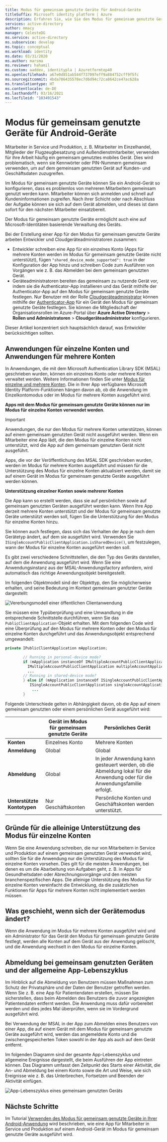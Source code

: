 ```yaml
---
title: Modus für gemeinsam genutzte Geräte für Android-Geräte
titleSuffix: Microsoft identity platform | Azure
description: Erfahren Sie, wie Sie den Modus für gemeinsam genutzte Geräte aktivieren, über den Mitarbeiter in Service und Produktion ein Android-Gerät gemeinsam nutzen können
services: active-directory
author: mmacy
manager: CelesteDG
ms.service: active-directory
ms.subservice: develop
ms.topic: conceptual
ms.workload: identity
ms.date: 03/31/2020
ms.author: marsma
ms.reviewer: hahamil
ms.custom: aaddev, identitypla | Azuretformtop40
ms.openlocfilehash: a67e0d851ab544f737097eff9a884752cff9f5fc
ms.sourcegitcommit: 4bda786435578ec7d6d94c72ca8642ce47ac628a
ms.translationtype: HT
ms.contentlocale: de-DE
ms.lasthandoff: 03/16/2021
ms.locfileid: "103491543"
---
```

# <a name="shared-device-mode-for-android-devices"></a>Modus für gemeinsam genutzte Geräte für Android-Geräte

Mitarbeiter in Service und Produktion, z. B. Mitarbeiter im Einzelhandel, Mitglieder der Flugzeugbesatzung und Außendienstmitarbeiter, verwenden für ihre Arbeit häufig ein gemeinsam genutztes mobiles Gerät. Dies wird problematisch, wenn sie Kennwörter oder PIN-Nummern gemeinsam verwenden, um auf dem gemeinsam genutzten Gerät auf Kunden- und Geschäftsdaten zuzugreifen.

Im Modus für gemeinsam genutzte Geräte können Sie ein Android-Gerät so konfigurieren, dass es problemlos von mehreren Mitarbeitern gemeinsam genutzt werden kann. Mitarbeiter können sich anmelden und schnell auf Kundeninformationen zugreifen. Nach ihrer Schicht oder nach Abschluss der Aufgabe können sie sich auf dem Gerät abmelden, und dieses ist dann sofort für den nächsten Mitarbeiter einsatzbereit.

Der Modus für gemeinsam genutzte Geräte ermöglicht auch eine auf Microsoft-Identitäten basierende Verwaltung des Geräts.

Bei der Erstellung einer App für den Modus für gemeinsam genutzte Geräte arbeiten Entwickler und Cloudgeräteadministratoren zusammen:

- Entwickler schreiben eine App für ein einzelnes Konto (Apps für mehrere Konten werden im Modus für gemeinsam genutzte Geräte nicht unterstützt), fügen `"shared_device_mode_supported": true` in der Konfiguration der App hinzu und schreiben Code zum Ausführen von Vorgängen wie z. B. das Abmelden bei dem gemeinsam genutzten Gerät.
- Geräteadministratoren bereiten das gemeinsam zu nutzende Gerät vor, indem sie die Authenticator-App installieren und das Gerät mithilfe der Authenticator-App auf den Modus für gemeinsam genutzte Geräte festlegen. Nur Benutzer mit der Rolle [Cloudgeräteadministrator](../roles/permissions-reference.md#cloud-device-administrator) können mithilfe der [Authenticator-App](../user-help/user-help-auth-app-overview.md) für ein Gerät den Modus für gemeinsam genutzte Geräte festlegen. Sie können die Mitgliedschaft der Organisationsrollen im Azure-Portal über **Azure Active Directory** > **Rollen und Administratoren** > **Cloudgeräteadministrator** konfigurieren.

 Dieser Artikel konzentriert sich hauptsächlich darauf, was Entwickler berücksichtigen sollten.

## <a name="single-vs-multiple-account-applications"></a>Anwendungen für einzelne Konten und Anwendungen für mehrere Konten

In Anwendungen, die mit dem Microsoft Authentication Library SDK (MSAL) geschrieben wurden, können ein einzelnes Konto oder mehrere Konten verwaltet werden. Weitere Informationen finden Sie unter [Modus für einzelne und mehrere Konten](single-multi-account.md). Die in Ihrer App verfügbaren Microsoft Identity Platform-Funktionen hängen davon ab, ob die Anwendung im Einzelkontomodus oder im Modus für mehrere Konten ausgeführt wird.

**Apps mit dem Modus für gemeinsam genutzte Geräte können nur im Modus für einzelne Konten verwendet werden**.

> [!IMPORTANT]
> Anwendungen, die nur den Modus für mehrere Konten unterstützen, können auf einem gemeinsam genutzten Gerät nicht ausgeführt werden. Wenn ein Mitarbeiter eine App lädt, die den Modus für einzelne Konten nicht unterstützt, wird die App auf dem gemeinsam genutzten Gerät nicht ausgeführt.
>
> Apps, die vor der Veröffentlichung des MSAL SDK geschrieben wurden, werden im Modus für mehrere Konten ausgeführt und müssen für die Unterstützung des Modus für einzelne Konten aktualisiert werden, damit sie auf einem Gerät im Modus für gemeinsam genutzte Geräte ausgeführt werden können.

**Unterstützung einzelner Konten sowie mehrerer Konten**

Die App kann so erstellt werden, dass sie auf persönlichen sowie auf gemeinsam genutzten Geräten ausgeführt werden kann. Wenn Ihre App derzeit mehrere Konten unterstützt und der Modus für gemeinsam genutzte Geräte unterstützt werden soll, fügen Sie die Unterstützung für den Modus für einzelne Konten hinzu.

Sie können auch festlegen, dass sich das Verhalten der App je nach dem Gerätetyp ändert, auf dem sie ausgeführt wird. Verwenden Sie `ISingleAccountPublicClientApplication.isSharedDevice()`, um festzulegen, wann der Modus für einzelne Konten ausgeführt werden soll.

Es gibt zwei verschiedene Schnittstellen, die den Typ des Geräts darstellen, auf dem die Anwendung ausgeführt wird. Wenn Sie eine Anwendungsinstanz aus der MSAL-Anwendungsfactory anfordern, wird automatisch das richtige Anwendungsobjekt bereitgestellt.

Im folgenden Objektmodell sind der Objekttyp, den Sie möglicherweise erhalten, und seine Bedeutung im Kontext gemeinsam genutzter Geräte dargestellt:

![Vererbungsmodell einer öffentlichen Clientanwendung](media/v2-shared-device-mode/ipublic-client-app-inheritance.png)

Sie müssen eine Typüberprüfung und eine Umwandlung in die entsprechende Schnittstelle durchführen, wenn Sie das `PublicClientApplication`-Objekt erhalten. Mit dem folgenden Code wird eine Überprüfung auf den Modus für mehrere Konten oder den Modus für einzelne Konten durchgeführt und das Anwendungsobjekt entsprechend umgewandelt:

```java
private IPublicClientApplication mApplication;

        // Running in personal-device mode?
        if (mApplication instanceOf IMultipleAccountPublicClientApplication) {
          IMultipleAccountPublicClientApplication multipleAccountApplication = (IMultipleAccountPublicClientApplication) mApplication;
          ...
        // Running in shared-device mode?
        } else if (mApplication instanceOf ISingleAccountPublicClientApplication) {
           ISingleAccountPublicClientApplication singleAccountApplication = (ISingleAccountPublicClientApplication) mApplication;
            ...
        }
```

Folgende Unterschiede gelten in Abhängigkeit davon, ob die App auf einem gemeinsam genutzten oder einem persönlichen Gerät ausgeführt wird:

|  | Gerät im Modus für gemeinsam genutzte Geräte  | Persönliches Gerät |
|---------|---------|---------|
| **Konten**     | Einzelnes Konto | Mehrere Konten |
| **Anmeldung** | Global | Global |
| **Abmeldung** | Global | In jeder Anwendung kann gesteuert werden, ob die Abmeldung lokal für die Anwendung oder für die Anwendungsfamilie erfolgt. |
| **Unterstützte Kontotypen** | Nur Geschäftskonten | Persönliche Konten und Geschäftskonten werden unterstützt.  |

## <a name="why-you-may-want-to-only-support-single-account-mode"></a>Gründe für die alleinige Unterstützung des Modus für einzelne Konten

Wenn Sie eine Anwendung schreiben, die nur von Mitarbeitern in Service und Produktion auf einem gemeinsam genutzten Gerät verwendet wird, sollten Sie für die Anwendung nur die Unterstützung des Modus für einzelne Konten vorsehen. Dies gilt für die meisten Anwendungen, bei denen es um die Abarbeitung von Aufgaben geht, z. B. in Apps für Gesundheitsdaten oder Abrechnungsvorgänge und den meisten branchenspezifischen Apps. Die alleinige Unterstützung des Modus für einzelne Konten vereinfacht die Entwicklung, da die zusätzlichen Funktionen für Apps für mehrere Konten nicht implementiert werden müssen.

## <a name="what-happens-when-the-device-mode-changes"></a>Was geschieht, wenn sich der Gerätemodus ändert?

Wenn die Anwendung im Modus für mehrere Konten ausgeführt wird und ein Administrator für das Gerät den Modus für gemeinsam genutzte Geräte festlegt, werden alle Konten auf dem Gerät aus der Anwendung gelöscht, und die Anwendung wechselt in den Modus für einzelne Konten.

## <a name="shared-device-sign-out-and-the-overall-app-lifecycle"></a>Abmeldung bei gemeinsam genutzten Geräten und der allgemeine App-Lebenszyklus

Im Hinblick auf die Abmeldung von Benutzern müssen Maßnahmen zum Schutz der Privatsphäre und der Daten der Benutzer getroffen werden. Wenn Sie z. B. eine App für Patientendaten erstellen, müssen Sie sicherstellen, dass beim Abmelden des Benutzers die zuvor angezeigten Patientendaten entfernt werden. Die Anwendung muss dafür vorbereitet werden und dies jedes Mal überprüfen, wenn sie im Vordergrund ausgeführt wird.

Bei Verwendung der MSAL in der App zum Abmelden eines Benutzers von einer App, die auf einem Gerät mit dem Modus für gemeinsam genutzte Geräte ausgeführt wird, werden das angemeldete Konto und die zwischengespeicherten Token sowohl in der App als auch auf dem Gerät entfernt.

Im folgenden Diagramm sind der gesamte App-Lebenszyklus und allgemeine Ereignisse dargestellt, die beim Ausführen der App eintreten können. Das Diagramm umfasst den Zeitpunkt des Starts einer Aktivität, die An- und Abmeldung bei einem Konto sowie die Art und Weise, wie sich Ereignisse wie z. B. das Unterbrechen, Fortsetzen und Beenden der Aktivität einfügen.

![App-Lebenszyklus eines gemeinsam genutzten Geräts](media/v2-shared-device-mode/lifecycle.png)

## <a name="next-steps"></a>Nächste Schritte

Im Tutorial [Verwenden des Modus für gemeinsam genutzte Geräte in Ihrer Android-Anwendung](tutorial-v2-shared-device-mode.md) wird beschrieben, wie eine App für Mitarbeiter in Service und Produktion auf einem Android-Gerät im Modus für gemeinsam genutzte Geräte ausgeführt wird.
